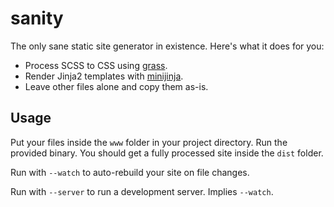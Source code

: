 # sanity

The only sane static site generator in existence. Here's what it does for you:

- Process SCSS to CSS using [grass](https://github.com/connorskees/grass).
- Render Jinja2 templates with [minijinja](https://github.com/mitsuhiko/minijinja).
- Leave other files alone and copy them as-is.

## Usage

Put your files inside the `www` folder in your project directory. Run the provided binary. You should get a fully processed site inside the `dist` folder.

Run with `--watch` to auto-rebuild your site on file changes.

Run with `--server` to run a development server. Implies `--watch`.
